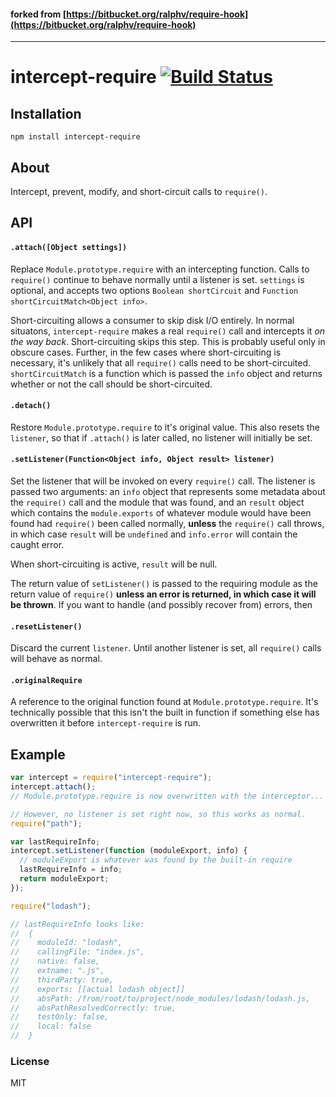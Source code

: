 #### forked from [https://bitbucket.org/ralphv/require-hook](https://bitbucket.org/ralphv/require-hook)
---------------------------------------------------------------------------------------------------

# intercept-require [![Build Status](https://travis-ci.org/nickb1080/intercept-require.svg?branch=master)](https://travis-ci.org/nickb1080/intercept-require)

## Installation

`npm install intercept-require`

## About
Intercept, prevent, modify, and short-circuit calls to `require()`. 


## API

#### `.attach([Object settings])`
Replace `Module.prototype.require` with an intercepting function. Calls to `require()` continue to behave normally until a listener is set. `settings` is optional, and accepts two options `Boolean shortCircuit` and `Function shortCircuitMatch<Object info>`. 

Short-circuiting allows a consumer to skip disk I/O entirely. In normal situatons, `intercept-require` makes a real `require()` call and intercepts it _on the way back_. Short-circuiting skips this step. This is probably useful only in obscure cases. Further, in the few cases where short-circuiting is necessary, it's unlikely that all `require()` calls need to be short-circuited. `shortCircuitMatch` is a function which is passed the `info` object and returns whether or not the call should be short-circuited. 

#### `.detach()`
Restore `Module.prototype.require` to it's original value. This also resets the `listener`, so that if `.attach()` is later called, no listener will initially be set.

#### `.setListener(Function<Object info, Object result> listener)`
Set the listener that will be invoked on every `require()` call. The listener is passed two arguments: an `info` object that represents some metadata about the `require()` call and the module that was found, and an `result` object which contains the `module.exports` of whatever module would have been found had `require()` been called normally, **unless** the `require()` call throws, in which case `result` will be `undefined` and `info.error` will contain the caught error.

When short-circuiting is active, `result` will be null.

The return value of `setListener()` is passed to the requiring module as the return value of `require()` **unless an error is returned, in which case it will be thrown**. If you want to handle (and possibly recover from) errors, then 

#### `.resetListener()`
Discard the current `listener`. Until another listener is set, all `require()` calls will behave as normal.

#### `.originalRequire`
A reference to the original function found at `Module.prototype.require`. It's technically possible that this isn't the built in function if something else has overwritten it before `intercept-require` is run.


## Example
```js
var intercept = require("intercept-require");
intercept.attach();
// Module.prototype.require is now overwritten with the interceptor...

// However, no listener is set right now, so this works as normal.
require("path");

var lastRequireInfo;
intercept.setListener(function (moduleExport, info) {
  // moduleExport is whatever was found by the built-in require
  lastRequireInfo = info;
  return moduleExport;
});

require("lodash");

// lastRequireInfo looks like:
//  {
//    moduleId: "lodash",
//    callingFile: "index.js",
//    native: false,
//    extname: ".js",
//    thirdParty: true,
//    exports: [[actual lodash object]]
//    absPath: /from/root/to/project/node_modules/lodash/lodash.js,
//    absPathResolvedCorrectly: true,
//    testOnly: false,
//    local: false
//  }
```

### License
MIT
